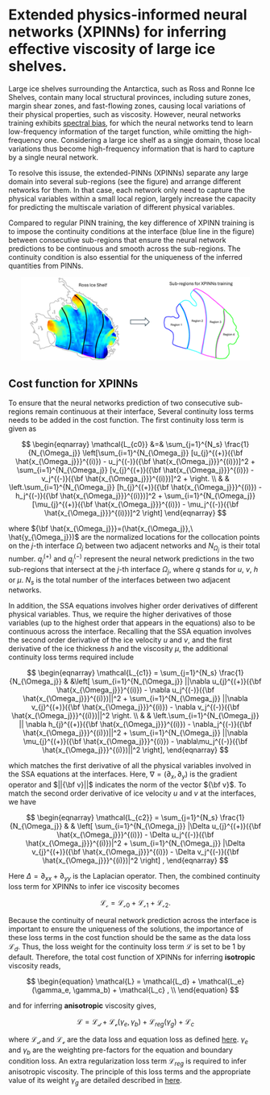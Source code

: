 # Extended physics-informed neural networks (XPINNs) for inferring effective viscosity of large ice shelves.

Large ice shelves surrounding the Antarctica, such as Ross and Ronne Ice Shelves, contain many local structural provinces,
including suture zones, margin shear zones, and fast-flowing zones, causing local variations of their physical properties, such as viscosity. However, neural networks training exhibits [spectral bias](https://proceedings.mlr.press/v97/rahaman19a/rahaman19a.pdf), 
for which the neural networks tend to learn low-frequency information of the target function, while omitting the high-frequency one.
Considering a large ice shelf as a singje domain, those local variations thus become high-frequency information that
is hard to capture by a single neural network. 

To resolve this issuse, the extended-PINNs (XPINNs) separate any large domain into several sub-regions (see the figure)
and arrange different networks for them. In that case, each network only need to capture the physical variables within 
a small local region, largely increase the capacity for predicting the multiscale variation of different physical variables.

Compared to regular PINN training, the key difference of XPINN training is to impose the continuity conditions at the
interface (blue line in the figure) between consecutive sub-regions that ensure the neural network predictions to be
continuous and smooth across the sub-regions. The continuity condition is also essential for the uniqueness of the 
inferred quantities from PINNs.

<p align="center">
    <img src="../figure/xpinns.png" alt="results" width="90%">
</p>

## Cost function for XPINNs

To ensure that the neural networks prediction of two consecutive sub-regions remain continuous at their interface, 
Several continuity loss terms needs to be added in the cost function. The first continuity loss term is given as

$$ \begin{eqnarray}
    \mathcal{L_{c0}} &=& \sum_{j=1}^{N_s} \frac{1}{N_{\Omega_j}} \left[\sum_{i=1}^{N_{\Omega_j}} [u_{j}^{(+)}({\bf \hat{x_{\Omega_j}}}^{(i)}) - u_j^{(-)}({\bf \hat{x_{\Omega_j}}}^{(i)})]^2 + \sum_{i=1}^{N_{\Omega_j}} [v_{j}^{(+)}({\bf \hat{x_{\Omega_j}}}^{(i)}) - v_j^{(-)}({\bf \hat{x_{\Omega_j}}}^{(i)})]^2 + \right. \\
    & & \left.\sum_{i=1}^{N_{\Omega_j}} [h_{j}^{(+)}({\bf \hat{x_{\Omega_j}}}^{(i)}) - h_j^{(-)}({\bf \hat{x_{\Omega_j}}}^{(i)})]^2 + \sum_{i=1}^{N_{\Omega_j}} [\mu_{j}^{(+)}({\bf \hat{x_{\Omega_j}}}^{(i)}) - \mu_j^{(-)}({\bf \hat{x_{\Omega_j}}}^{(i)})]^2 \right]
\end{eqnarray} $$

where ${\bf \hat{x_{\Omega_j}}}=(\hat{x_{\Omega_j}},\ \hat{y_{\Omega_j}})$ are the normalized locations for the 
collocation points on the $j$-th interface $\Omega_j$ between two adjacent networks and $N_{\Omega_j}$ is their total
number. $q_{j}^{(+)}$ and $q_{j}^{(-)}$ represent the neural network predictions in the two sub-regions that intersect
at the $j$-th interface $\Omega_j$, where $q$ stands for $u$, $v$, $h$ or $\mu$. $N_s$ is the total number of the 
interfaces between two adjacent networks. 

In addition, the SSA equations involves higher order derivatives of different physical variables. Thus, we require 
the higher derivatives of those variables (up to the highest order that appears in the equations) also to be continuous
across the interface. Recalling that the SSA equation involves the second order derivative of the ice velocity $u$ and
$v$, and the first derivative of the ice thickness $h$ and the viscosity $\mu$, the additional continuity loss terms
required include

$$ \begin{eqnarray}
    \mathcal{L_{c1}} = \sum_{j=1}^{N_s} \frac{1}{N_{\Omega_j}} & &\left[
    \sum_{i=1}^{N_{\Omega_j}} ||\nabla u_{j}^{(+)}({\bf \hat{x_{\Omega_j}}}^{(i)}) - \nabla u_j^{(-)}({\bf \hat{x_{\Omega_j}}}^{(i)})||^2 
    + \sum_{i=1}^{N_{\Omega_j}} ||\nabla v_{j}^{(+)}({\bf \hat{x_{\Omega_j}}}^{(i)}) - \nabla v_j^{(-)}({\bf \hat{x_{\Omega_j}}}^{(i)})||^2 \right. \\ 
    & & \left.\sum_{i=1}^{N_{\Omega_j}} || \nabla h_{j}^{(+)}({\bf \hat{x_{\Omega_j}}}^{(i)}) - \nabla_j^{(-)}({\bf \hat{x_{\Omega_j}}}^{(i)})||^2 + 
    \sum_{i=1}^{N_{\Omega_j}} ||\nabla \mu_{j}^{(+)}({\bf \hat{x_{\Omega_j}}}^{(i)}) - \nabla\mu_j^{(-)}({\bf \hat{x_{\Omega_j}}}^{(i)})||^2 
    \right],  
\end{eqnarray} $$

which matches the first derivative of all the physical variables involved in the SSA equations at the interfaces. Here, 
$\nabla = (\partial_x, \partial_y)$ is the gradient operator and $||{\bf v}||$ indicates the norm of the vector ${\bf v}$.
To match the second order derivative of ice velocity $u$ and $v$ at the interfaces, we have

$$ \begin{eqnarray}
    \mathcal{L_{c2}} = \sum_{j=1}^{N_s} \frac{1}{N_{\Omega_j}} & & \left[
    \sum_{i=1}^{N_{\Omega_j}} |\Delta u_{j}^{(+)}({\bf \hat{x_{\Omega_j}}}^{(i)}) - \Delta u_j^{(-)}({\bf \hat{x_{\Omega_j}}}^{(i)})|^2 
    + \sum_{i=1}^{N_{\Omega_j}} |\Delta v_{j}^{(+)}({\bf \hat{x_{\Omega_j}}}^{(i)}) - \Delta v_j^{(-)}({\bf \hat{x_{\Omega_j}}}^{(i)})|^2
    \right] ,
\end{eqnarray} $$

Here $\Delta = \partial_{xx} + \partial_{yy}$ is the Laplacian operator. Then, the combined continuity loss term 
for XPINNs to infer ice viscosity becomes 

$$ \begin{equation}
    \mathcal{L_c} = \mathcal{L_{c0}} + \mathcal{L_{c1}} + \mathcal{L_{c2}}.
\end{equation} $$

Because the continuity of neural network prediction across the interface is important to ensure the uniqueness of the 
solutions, the importance of these loss terms in the cost function should be the same as the data loss $\mathcal{L}_{d}$. 
Thus, the loss weight for the continuity loss term $\mathcal{L}$ is set to be 1 by default. Therefore, the total cost 
function of XPINNs for inferring **isotropic** viscosity reads,

$$ \begin{equation}
    \mathcal{L} = \mathcal{L_d} + \mathcal{L_e} (\gamma_e, \gamma_b) + \mathcal{L_c} ,  \\ 
\end{equation} $$

and for inferring **anisotropic** viscosity gives,

$$ \begin{equation}
    \mathcal{L} = \mathcal{L_d} + \mathcal{L_e} (\gamma_e, \gamma_b) + \mathcal{L}_{reg}(\gamma_g)+\mathcal{L}_c
\end{equation} $$

where $\mathcal{L_d}$ and $\mathcal{L_e}$ are the data loss and equation loss as defined [here](https://github.com/YaoGroup/DIFFICE_jax/blob/main/docs/Isotropic.md). 
$\gamma_e$ and $\gamma_b$ are the weighting pre-factors for the equation and boundary condition loss. An extra
regularization loss term $\mathcal{L}_{reg}$ is required to infer anisotropic viscosity. The principle of this loss
terms and the appropriate value of its weight $\gamma_g$ are detailed described in 
[here](https://github.com/YaoGroup/DIFFICE_jax/blob/main/docs/Anisotropic.md).
